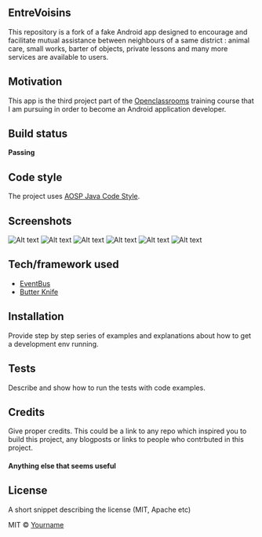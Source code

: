 ## EntreVoisins
This repository is a fork of a fake Android app designed to encourage and facilitate mutual assistance between neighbours of a same district : animal care, small works, barter of objects, private lessons and many more services are available to users.

## Motivation
This app is the third project part of the [Openclassrooms](https://openclassrooms.com/) training course that I am pursuing in order to become an Android application developer.

## Build status
**Passing** 

## Code style
The project uses [AOSP Java Code Style](https://source.android.com/setup/contribute/code-style#follow-field-naming-conventions).

## Screenshots
![Alt text](/app/src/main/res/mipmap-xxxhdpi/ic_launcher_round.png?raw=true "Mipmap")
![Alt text](/screenshots/Screenshot_20200518-115425_Entrevoisins.jpg?raw=true "Launcher activity")
![Alt text](/screenshots/Screenshot_20200518-115441_Entrevoisins.jpg?raw=true "Favorites tab")
![Alt text](/screenshots/Screenshot_20200518-115447_Entrevoisins.jpg?raw=true "Details activity")
![Alt text](/screenshots/Screenshot_20200518-115505_Entrevoisins.jpg?raw=true "Favorite button clicked")
![Alt text](/screenshots/Screenshot_20200518-115528_Entrevoisins.jpg?raw=true "Add new neighbour")

## Tech/framework used
- [EventBus](https://github.com/greenrobot/EventBus)
- [Butter Knife](https://jakewharton.github.io/butterknife/)

## Installation
Provide step by step series of examples and explanations about how to get a development env running.

## Tests
Describe and show how to run the tests with code examples.

## Credits
Give proper credits. This could be a link to any repo which inspired you to build this project, any blogposts or links to people who contrbuted in this project.

#### Anything else that seems useful

## License
A short snippet describing the license (MIT, Apache etc)

MIT © [Yourname]()